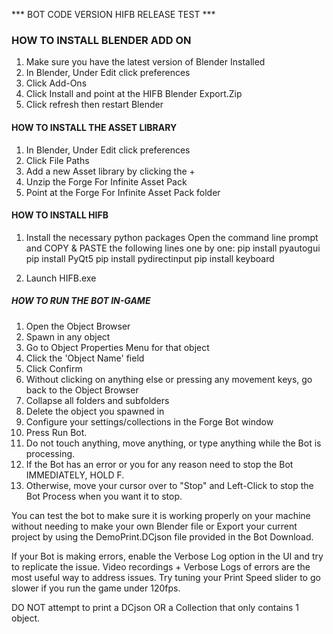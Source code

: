 *** BOT CODE VERSION HIFB RELEASE TEST ***


### HOW TO INSTALL BLENDER ADD ON
1. Make sure you have the latest version of Blender Installed
2. In Blender, Under Edit click preferences 
3. Click Add-Ons
4. Click Install and point at the HIFB Blender Export.Zip
5. Click refresh then restart Blender

#### HOW TO INSTALL THE ASSET LIBRARY
1. In Blender, Under Edit click preferences 
2. Click File Paths
3. Add a new Asset library by clicking the +
4. Unzip the Forge For Infinite Asset Pack
4. Point at the Forge For Infinite Asset Pack folder

#### HOW TO INSTALL HIFB
1. Install the necessary python packages
Open the command line prompt and COPY & PASTE the following lines one by one:
pip install pyautogui
pip install PyQt5
pip install pydirectinput
pip install keyboard

2. Launch HIFB.exe


##### HOW TO RUN THE BOT IN-GAME
1. Open the Object Browser
2. Spawn in any object
3. Go to Object Properties Menu for that object
4. Click the 'Object Name' field
5. Click Confirm
6. Without clicking on anything else or pressing any movement keys, go back to the Object Browser
7. Collapse all folders and subfolders
8. Delete the object you spawned in
9. Configure your settings/collections in the Forge Bot window
10. Press Run Bot.
11. Do not touch anything, move anything, or type anything while the Bot is processing.
12. If the Bot has an error or you for any reason need to stop the Bot IMMEDIATELY, HOLD F.
13. Otherwise, move your cursor over to "Stop" and Left-Click to stop the Bot Process when you want it to stop.

You can test the bot to make sure it is working properly on your machine without needing to make your own Blender file or Export your current project by using the DemoPrint.DCjson file provided in the Bot Download.

If your Bot is making errors, enable the Verbose Log option in the UI and try to replicate the issue. Video recordings + Verbose Logs of errors are the most useful way to address issues. Try tuning your Print Speed slider to go slower if you run the game under 120fps.

DO NOT attempt to print a DCjson OR a Collection that only contains 1 object.